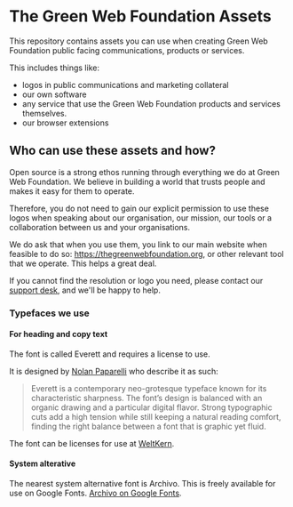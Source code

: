 # The Green Web Foundation Assets

This repository contains assets you can use when creating Green Web Foundation public facing communications, products or services. 

This includes things like:

- logos in public communications and marketing collateral
- our own software
- any service that use the Green Web Foundation products and services themselves.
- our browser extensions

## Who can use these assets and how?

Open source is a strong ethos running through everything we do at Green Web Foundation. We believe in building a world that trusts people and makes it easy for them to operate.

Therefore, you do not need to gain our explicit permission to use these logos when speaking about our organisation, our mission, our tools or a collaboration between us and your organisations.

We do ask that when you use them, you link to our main website when feasible to do so: https://thegreenwebfoundation.org, or other relevant tool that we operate. This helps a great deal.

If you cannot find the resolution or logo you need, please contact our <a href="https://theegreenwebfoundation.org/support-form">support desk</a>, and we'll be happy to help.



### Typefaces we use

#### For heading and copy text

The font is called Everett and requires a license to use.

It is designed by [Nolan Paparelli](https://www.nolan-paparelli.ch/) who describe it as such:

> Everett is a contemporary neo-grotesque typeface known for its characteristic sharpness. The font’s design is balanced with an organic drawing and a particular digital flavor. Strong typographic cuts add a high tension while still keeping a natural reading comfort, finding the right balance between a font that is graphic yet fluid.

The font can be licenses for use at [WeltKern](https://www.weltkern.com/shop/typefaces).

#### System alterative

The nearest system alternative font is Archivo. This is freely available for use on Google Fonts. [Archivo on Google Fonts](https://fonts.google.com/specimen/Archivo).
